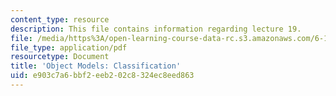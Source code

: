 ```yaml
---
content_type: resource
description: This file contains information regarding lecture 19.
file: /media/https%3A/open-learning-course-data-rc.s3.amazonaws.com/6-170-software-studio-spring-2013/e903c7a6bbf2eeb202c8324ec8eed863_MIT6_170S13_19-objt-mdl-class.pdf
file_type: application/pdf
resourcetype: Document
title: 'Object Models: Classification'
uid: e903c7a6-bbf2-eeb2-02c8-324ec8eed863
---
```

